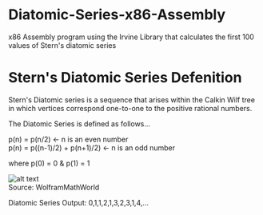 # Diatomic-Series-x86-Assembly
x86 Assembly program using the Irvine Library that calculates the first 100 values of Stern's diatomic series <br/>

# Stern's Diatomic Series Defenition
Stern's Diatomic series is a sequence that arises within the Calkin Wilf tree in which vertices correspond one-to-one to the positive rational numbers.<br/>

The Diatomic Series is defined as follows... <br/>

p(n) = p(n/2)   <- n is an even number<br/>
p(n) = p((n-1)/2) + p(n+1)/2)  <- n is an odd number<br/>

where p(0) = 0 & p(1) = 1<br/>

![alt text](http://mathworld.wolfram.com/images/eps-gif/SternsDiatomicSeries_1000.gif)<br/>
Source: WolframMathWorld


Diatomic Series Output:  0,1,1,2,1,3,2,3,1,4,...<br/>

